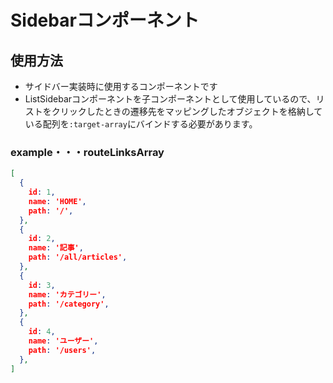 # Sidebarコンポーネント

## 使用方法

- サイドバー実装時に使用するコンポーネントです
- ListSidebarコンポーネントを子コンポーネントとして使用しているので、リストをクリックしたときの遷移先をマッピングしたオブジェクトを格納している配列を`:target-array`にバインドする必要があります。

### example・・・routeLinksArray

```json
[
  {
    id: 1,
    name: 'HOME',
    path: '/',
  },
  {
    id: 2,
    name: '記事',
    path: '/all/articles',
  },
  {
    id: 3,
    name: 'カテゴリー',
    path: '/category',
  },
  {
    id: 4,
    name: 'ユーザー',
    path: '/users',
  },
]
```